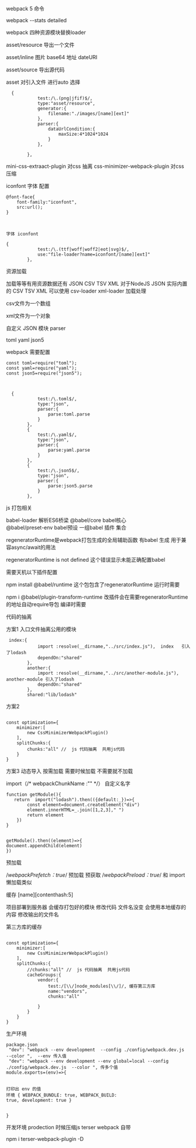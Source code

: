 webpack 5  命令




webpack --stats  detailed




webpack 四种资源模块替换loader




asset/resource  导出一个文件

asset/inline    图片 base64 地址  dateURI

asset/source   导出源代码  

asset   对引入文件 进行auto 选择

~~~
  {
            test:/\.(png|jfif)$/,
            type:"asset/resource",
            generator:{
                filename:"./images/[name][ext]"
            },
            parser:{
                dataUrlCondition:{
                    maxSize:4*1024*1024
                }
            },
            
        },

~~~

mini-css-extraact-plugin  对css 抽离
css-minimizer-webpack-plugin  对css 压缩




iconfont 字体 配置

~~~
@font-face{
    font-family:"iconfont",
    src:url();
}



字体 iconfont 

{
            test:/\.(ttf|woff|woff2|eot|svg)$/,
            use:"file-loader?name=iconfont/[name][ext]"
        },

~~~


资源加载



加载等等有用资源数据还有   JSON  CSV TSV XML  对于NodeJS  JSON 实际内置的
CSV  TSV   XML    可以使用  csv-loader   xml-loader   加载处理  

csv文件为一个数组

xml文件为一个对象










自定义  JSON  模块 parser

toml  yaml json5      

webpack  需要配置
~~~
const toml=require("toml");
const yaml=require("yaml");
const json5=require("json5");



  {
            test:/\.toml$/,
            type:"json",
            parser:{
                parse:toml.parse            
            }  
        }, 
        {
            test:/\.yaml$/,
            type:"json",
            parser:{
                parse:yaml.parse            
            }  
        }, 
        {
            test:/\.json5$/,
            type:"json",
            parser:{
                parse:json5.parse            
            }  
        }, 
~~~


js 打包相关


babel-loader  解析ES6桥梁
 @babel/core  babel核心  
 @babel/preset-env    babel预设   一组babel 插件 集合



 regeneratorRuntime是webpack打包生成的全局辅助函数 有babel 生成   用于兼容async/await的用法

 regeneratorRuntime is not defined 这个错误显示未能正确配置babel

 需要天机以下插件配置   

 npm install @babel/runtime     这个包包含了regeneratorRuntime   运行时需要


 npm  i @babel/plugin-transform-runtime   改插件会在需要regeneratorRuntime的地址自动require导包  编译时需要 



代码的抽离


方案1    入口文件抽离公用的模块
~~~
 index:{
            import :resolve(__dirname,"../src/index.js"),  index   引入了lodash
            dependOn:"shared"
        },
        another:{
            import :resolve(__dirname,"../src/another-module.js"),  another-module 引入了lodash
            dependOn:"shared"
        },
        shared:"lib/lodash"
~~~

方案2


````

const optimization={
    minimizer:[
        new CssMinimizerWebpackPlugin()
    ],
    splitChunks:{
        chunks:"all" //  js 代码抽离  共用js代码
    }
}

````


方案3    动态导入   按需加载  需要时候加载 不需要就不加载

import（/* webpackChunkName :"" */）   自定义名字


````
function getModule(){
   return  import("lodash").then(({default:_})=>{
        const element=document.createElement("div")
        element.innerHTML=_.join([1,2,3]," ")
        return element
    })
}


getModule().then((element)=>{
document.appendChild(element)
})

````


预加载



/*webpackPrefetch：true*/    预加载   预获取
/*webpackPreload：true*/      和  import  懒加载类似





缓存    [name][contenthash:5]

项目部署到服务器  会缓存打包好的模块 修改代码 文件名没变 会使用本地缓存的内容  修改输出的文件名


第三方库的缓存

````

const optimization={
    minimizer:[
        new CssMinimizerWebpackPlugin()
    ],
    splitChunks:{
        //chunks:"all" //  js 代码抽离  共用js代码
        cacheGroups:{
            vendor:{
                test:/[\\/]node_modules[\\/]/, 缓存第三方库
                name:"vendors",
                chunks:"all"

            }
        }
    }
}

````



生产环境

````
package.json 
 "dev": "webpack --env development  --config ./config/webpack.dev.js  --color ",  --env 传入值
 "dev": "webpack --env development --env global=local --config ./config/webpack.dev.js  --color ", 传多个值
module.exports=(env)=>{


打印出 env 的值  
环境 { WEBPACK_BUNDLE: true, WEBPACK_BUILD: 
true, development: true }


}

````

开发环境  prodection    时候压缩js  terser  webpack 自带


 npm i terser-webpack-plugin -D